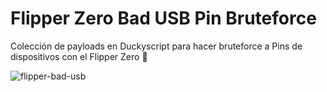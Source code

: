 # Flipper Zero Bad USB Pin Bruteforce
Colección de payloads en Duckyscript para hacer bruteforce a Pins de dispositivos con el Flipper Zero 🐬

![flipper-bad-usb](https://github.com/user-attachments/assets/7f82364c-f613-44c6-96df-aef9b474c049)

